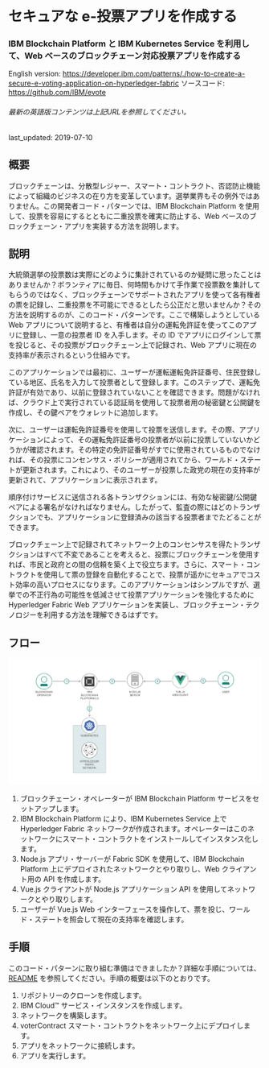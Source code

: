 # セキュアな e-投票アプリを作成する

### IBM Blockchain Platform と IBM Kubernetes Service を利用して、Web ベースのブロックチェーン対応投票アプリを作成する

English version: https://developer.ibm.com/patterns/./how-to-create-a-secure-e-voting-application-on-hyperledger-fabric
  ソースコード: https://github.com/IBM/evote

###### 最新の英語版コンテンツは上記URLを参照してください。
last_updated: 2019-07-10

 ## 概要

ブロックチェーンは、分散型レジャー、スマート・コントラクト、否認防止機能によって組織のビジネスの在り方を変革しています。選挙業界もその例外ではありません。この開発者コード・パターンでは、IBM Blockchain Platform を使用して、投票を容易にするとともに二重投票を確実に防止する、Web ベースのブロックチェーン・アプリを実装する方法を説明します。

## 説明

大統領選挙の投票数は実際にどのように集計されているのか疑問に思ったことはありませんか？ボランティアに毎日、何時間もかけて手作業で投票数を集計してもらうのではなく、ブロックチェーンでサポートされたアプリを使って各有権者の票を記録し、二重投票を不可能にできるとしたら公正だと思いませんか？その方法を説明するのが、このコード・パターンです。ここで構築しようとしている Web アプリについて説明すると、有権者は自分の運転免許証を使ってこのアプリに登録し、一意の投票者 ID を入手します。その ID でアプリにログインして票を投じると、その投票がブロックチェーン上で記録され、Web アプリに現在の支持率が表示されるという仕組みです。

このアプリケーションでは最初に、ユーザーが運転運転免許証番号、住民登録している地区、氏名を入力して投票者として登録します。このステップで、運転免許証が有効であり、以前に登録されていないことを確認できます。問題がなければ、クラウド上で実行されている認証局を使用して投票者用の秘密鍵と公開鍵を作成し、その鍵ペアをウォレットに追加します。

次に、ユーザーは運転免許証番号を使用して投票を送信します。その際、アプリケーションによって、その運転免許証番号の投票者が以前に投票していないかどうかが確認されます。その特定の免許証番号がすでに使用されているものでなければ、その投票にコンセンサス・ポリシーが適用されてから、ワールド・ステートが更新されます。これにより、そのユーザーが投票した政党の現在の支持率が更新されて、アプリケーションに表示されます。

順序付けサービスに送信される各トランザクションには、有効な秘密鍵/公開鍵ペアによる署名がなければなりません。したがって、監査の際にはどのトランザクションでも、アプリケーションに登録済みの該当する投票者までたどることができます。

ブロックチェーン上で記録されてネットワーク上のコンセンサスを得たトランザクションはすべて不変であることを考えると、投票にブロックチェーンを使用すれば、市民と政府との間の信頼を築く上で役立ちます。さらに、スマート・コントラクトを使用して票の登録を自動化することで、投票が遥かにセキュアでコスト効率の高いプロセスになります。このアプリケーションはシンプルですが、選挙での不正行為の可能性を低減させて投票アプリケーションを強化するために Hyperledger Fabric Web アプリケーションを実装し、ブロックチェーン・テクノロジーを利用する方法を理解できるはずです。

## フロー

![フロー](./images/flow.png)

1. ブロックチェーン・オペレーターが IBM Blockchain Platform サービスをセットアップします。
1. IBM Blockchain Platform により、IBM Kubernetes Service 上で Hyperledger Fabric ネットワークが作成されます。オペレーターはこのネットワークにスマート・コントラクトをインストールしてインスタンス化します。
1. Node.js アプリ・サーバーが Fabric SDK を使用して、IBM Blockchain Platform 上にデプロイされたネットワークとやり取りし、Web クライアント用の API を作成します。
1. Vue.js クライアントが Node.js アプリケーション API を使用してネットワークとやり取りします。
1. ユーザーが Vue.js Web インターフェースを操作して、票を投じ、ワールド・ステートを照会して現在の支持率を確認します。

## 手順

このコード・パターンに取り組む準備はできましたか？詳細な手順については、[README](https://github.com/IBM/evote/blob/master/README.md) を参照してください。手順の概要は以下のとおりです。

1. リポジトリーのクローンを作成します。
1. IBM Cloud&trade; サービス・インスタンスを作成します。
1. ネットワークを構築します。
1. voterContract スマート・コントラクトをネットワーク上にデプロイします。
1. アプリをネットワークに接続します。
1. アプリを実行します。
